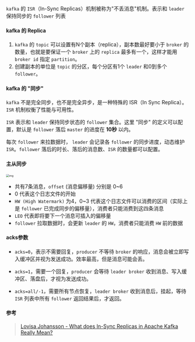 `kafka` 的 `ISR`（In-Sync Replicas）机制被称为"不丢消息"机制。表示和 `leader` 保持同步的 `follower` 列表



#### kafka 的 Replica

1. `kafka` 的 `topic` 可以设置有N个副本（replica），副本数最好要小于 `broker` 的数量，也就是要保证一个 `broker` 上的 `replica` 最多有一个，这样才能用 `broker id` 指定 `partition`。
2. 创建副本的单位是 `topic` 的分区，每个分区有1个 `leader` 和0到多个 `follower`。





#### kafka 的 "同步"

`kafka` 不是完全同步，也不是完全异步，是一种特殊的 ISR（In Sync Replica）。`ISR` 机制权衡了性能与可用性。

`ISR` 表示和 `leader` 保持同步状态的 `follower` 集合。这里 "同步" 的定义可以配置，默认是 `follower` 落后 `master` 的进度在 **10秒** 以内。

每次 `follower` 来拉数据时， `leader` 会记录各 `follower` 的同步进度，动态维护 `ISR`。`follower` 落后的时长、落后的消息数、`ISR` 的数量都可以配置。





#### 主从同步

<img src="https://pic2.zhimg.com/v2-4d4a6c0ae7218d8fc0659652eab347a5_b.jpg" alt="img" style="zoom:50%;" />

- 共有7条消息，`offset` (消息偏移量) 分别是 0~6
- 0 代表这个日志文件的开始
- `HW (High Watermark)` 为4，0~3 代表这个日志文件可以消费的区间（实际上是 `follower` 已完成同步的偏移量），消费者只能消费到这四条消息
- `LEO` 代表即将要下一个消息可插入的偏移量
- `follower` 拉取数据时，会更新 `leader` 的 `HW`，消费者只能消费 `HW` 前的数据



#### acks参数

- `acks=0`，表示不需要回复，`producer` 不等待 `broker` 的响应，消息会被立即写入缓冲区并视为发送成功。效率最高，但是消息可能会丢。

- `acks=1`，需要一个回复，`producer` 会等待 `leader broker` 收到消息、写入缓冲区、落盘后，才视为发送成功。

- `acks=all/-1`，需要所有节点恢复，`leader broker` 收到消息后，挂起，等待 `ISR` 列表中所有 `follower` 返回结果后，才返回。





#### 参考

> [Lovisa Johansson - What does In-Sync Replicas in Apache Kafka Really Mean?](https://www.cloudkarafka.com/blog/what-does-in-sync-in-apache-kafka-really-mean.html)

